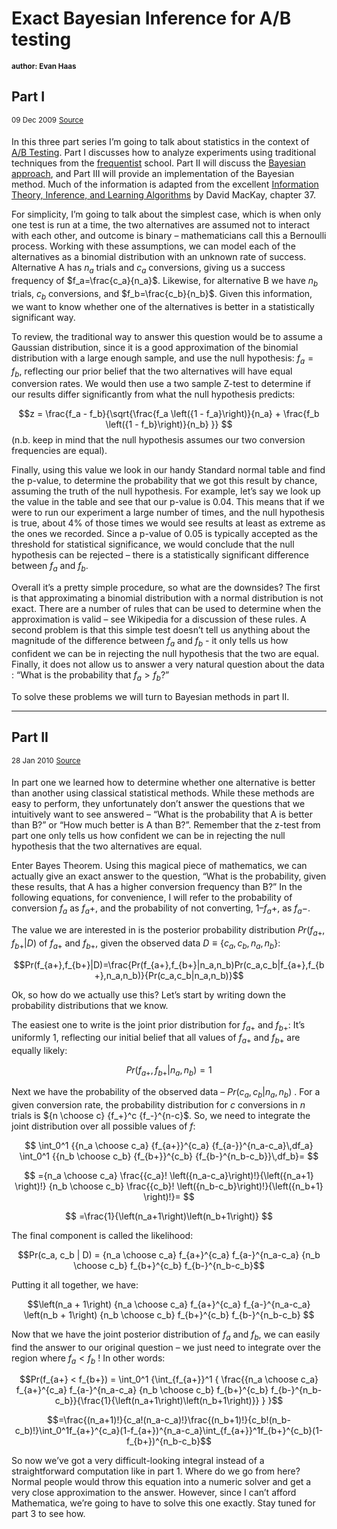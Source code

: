 # Exact Bayesian Inference for A/B testing
<sup>**author: Evan Haas**</sup>

## Part I
<sup>09 Dec 2009</sup>
<sup>[Source](https://web.archive.org/web/20100929074846/http://sirevanhaas.com/?p=30)</sup>

In this three part series I’m going to talk about statistics in the context of [A/B Testing](http://en.wikipedia.org/wiki/A/B_Testing). Part I discusses how to analyze experiments using traditional techniques from the [frequentist](http://en.wikipedia.org/wiki/Frequentist) school. Part II will discuss the [Bayesian approach](http://en.wikipedia.org/wiki/Bayesian_probability), and Part III will provide an implementation of the Bayesian method. Much of the information is adapted from the excellent [Information Theory, Inference, and Learning Algorithms](http://www.inference.phy.cam.ac.uk/mackay/itila/) by David MacKay, chapter 37.

For simplicity, I’m going to talk about the simplest case, which is when only one test is run at a time, the two alternatives are assumed not to interact with each other, and outcome is binary – mathematicians call this a Bernoulli process. Working with these assumptions, we can model each of the alternatives as a binomial distribution with an unknown rate of success. Alternative A has $n_a$ trials and $c_a$ conversions, giving us a success frequency of $f_a=\frac{c_a}{n_a}$. Likewise, for alternative B we have $n_b$ trials, $c_b$ conversions, and $f_b=\frac{c_b}{n_b}$. Given this information, we want to know whether one of the alternatives is better in a statistically significant way.

To review, the traditional way to answer this question would be to assume a Gaussian distribution, since it is a good approximation of the binomial distribution with a large enough sample, and use the null hypothesis: $f_a=f_b$, reflecting our prior belief that the two alternatives will have equal conversion rates. We would then use a two sample Z-test to determine if our results differ significantly from what the null hypothesis predicts:

$$z = \frac{f_a - f_b}{\sqrt{\frac{f_a \left({1 - f_a}\right)}{n_a} + \frac{f_b \left({1 - f_b}\right)}{n_b} }} $$
(n.b. keep in mind that the null hypothesis assumes our two conversion frequencies are equal).

Finally, using this value we look in our handy Standard normal table and find the p-value, to determine the probability that we got this result by chance, assuming the truth of the null hypothesis. For example, let’s say we look up the value in the table and see that our p-value is 0.04. This means that if we were to run our experiment a large number of times, and the null hypothesis is true, about 4% of those times we would see results at least as extreme as the ones we recorded. Since a p-value of 0.05 is typically accepted as the threshold for statistical significance, we would conclude that the null hypothesis can be rejected – there is a statistically significant difference between $f_a$ and $f_b$.

Overall it’s a pretty simple procedure, so what are the downsides? The first is that approximating a binomial distribution with a normal distribution is not exact. There are a number of rules that can be used to determine when the approximation is valid – see Wikipedia for a discussion of these rules. A second problem is that this simple test doesn’t tell us anything about the magnitude of the difference between $f_a$ and $f_b$ - it only tells us how confident we can be in rejecting the null hypothesis that the two are equal. Finally, it does not allow us to answer a very natural question about the data :
“What is the probability that $f_a > f_b$?”

To solve these problems we will turn to Bayesian methods in part II.

___

## Part II

<sup>28 Jan 2010</sup>
<sup>[Source](https://web.archive.org/web/20100929074856/http://sirevanhaas.com/?p=64)</sup>

In part one we learned how to determine whether one alternative is better than another using classical statistical methods. While these methods are easy to perform, they unfortunately don’t answer the questions that we intuitively want to see answered – “What is the probability that A is better than B?” or “How much better is A than B?”. Remember that the z-test from part one only tells us how confident we can be in rejecting the null hypothesis that the two alternatives are equal.

Enter Bayes Theorem. Using this magical piece of mathematics, we can actually give an exact answer to the question, “What is the probability, given these results, that A has a higher conversion frequency than B?” In the following equations, for convenience, I will refer to the probability of conversion $f_a$ as $f_a+$, and the probability of not converting, $1–f_a+$, as $f_a−$.

The value we are interested in is the posterior probability distribution $Pr(f_{a+},f_{b+}|D)$ of $f_{a+}$ and $f_{b+}$, given the observed data $D \equiv \{c_a,c_b,n_a,n_b\}$:

$$Pr(f_{a+},f_{b+}|D)=\frac{Pr(f_{a+},f_{b+}|n_a,n_b)Pr(c_a,c_b|f_{a+},f_{b+},n_a,n_b)}{Pr(c_a,c_b|n_a,n_b)}$$

Ok, so how do we actually use this? Let’s start by writing down the probability distributions that we know.

The easiest one to write is the joint prior distribution for $f_{a+}$ and $f_{b+}$: It’s uniformly 1, reflecting our initial belief that all values of $f_{a+}$ and $f_{b+}$ are equally likely:

$$Pr(f_{a+},f_{b+}|n_a,n_b)=1$$

Next we have the probability of the observed data – $Pr(c_a,c_b|n_a,n_b)$ . For a given conversion rate, the probability distribution for $c$ conversions in $n$ trials is ${n \choose c} {f_+}^c {f_-}^{n-c}$. So, we need to integrate the joint distribution over all possible values of $f$:

$$ \int_0^1 {{n_a \choose c_a} {f_{a+}}^{c_a} {f_{a-}}^{n_a-c_a}\,df_a} \int_0^1 {{n_b \choose c_b} {f_{b+}}^{c_b} {f_{b-}^{n_b-c_b}}\,df_b}= $$

$$ ={n_a \choose c_a} \frac{{c_a}! \left({n_a-c_a}\right)!}{\left({n_a+1} \right)!} {n_b \choose c_b} \frac{{c_b}! \left({n_b-c_b}\right)!}{\left({n_b+1} \right)!}= $$

$$ =\frac{1}{\left(n_a+1\right)\left(n_b+1\right)} $$

The final component is called the likelihood:

$$Pr(c_a, c_b | D) = {n_a \choose c_a} f_{a+}^{c_a} f_{a-}^{n_a-c_a} {n_b \choose c_b} f_{b+}^{c_b} f_{b-}^{n_b-c_b}$$

Putting it all together, we have:

$$\left(n_a + 1\right) {n_a \choose c_a} f_{a+}^{c_a} f_{a-}^{n_a-c_a} \left(n_b + 1\right) {n_b \choose c_b} f_{b+}^{c_b} f_{b-}^{n_b-c_b}
$$

Now that we have the joint posterior distribution of $f_a$ and $f_b$, we can easily find the answer to our original question – we just need to integrate over the region where $f_a<f_b$ ! In other words:

$$Pr(f_{a+} < f_{b+}) = \int_0^1 {\int_{f_{a+}}^1 { \frac{{n_a \choose c_a} f_{a+}^{c_a} f_{a-}^{n_a-c_a} {n_b \choose c_b} f_{b+}^{c_b} f_{b-}^{n_b-c_b}}{\frac{1}{\left(n_a+1\right)\left(n_b+1\right)}} } }$$

$$=\frac{(n_a+1)!}{c_a!(n_a-c_a)!}\frac{(n_b+1)!}{c_b!(n_b-c_b)!}\int_0^1f_{a+}^{c_a}(1-f_{a+})^{n_a-c_a}\int_{f_{a+}}^1f_{b+}^{c_b}(1-f_{b+})^{n_b-c_b}$$

So now we’ve got a very difficult-looking integral instead of a straightforward computation like in part 1. Where do we go from here? Normal people would throw this equation into a numeric solver and get a very close approximation to the answer. However, since I can’t afford Mathematica, we’re going to have to solve this one exactly. Stay tuned for part 3 to see how.
